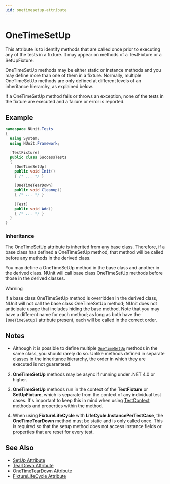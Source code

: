 ```yaml
---
uid: onetimesetup-attribute
---
```


# OneTimeSetUp

This attribute is to identify methods that are called once prior to executing any of the tests
in a fixture. It may appear on methods of a TestFixture or a SetUpFixture.

OneTimeSetUp methods may be either static or
instance methods and you may define more than one of them in a fixture.
Normally, multiple OneTimeSetUp methods are only defined at different levels
of an inheritance hierarchy, as explained below.

If a OneTimeSetUp method fails or throws an exception, none of the tests
in the fixture are executed and a failure or error is reported.

## Example

```csharp
namespace NUnit.Tests
{
  using System;
  using NUnit.Framework;

  [TestFixture]
  public class SuccessTests
  {
    [OneTimeSetUp]
    public void Init()
    { /* ... */ }

    [OneTimeTearDown]
    public void Cleanup()
    { /* ... */ }

    [Test]
    public void Add()
    { /* ... */ }
  }
}
```

### Inheritance

The OneTimeSetUp attribute is inherited from any base class. Therefore, if a base
class has defined a OneTimeSetUp method, that method will be called
before any methods in the derived class.

You may define a OneTimeSetUp method
in the base class and another in the derived class. NUnit will call base
class OneTimeSetUp methods before those in the derived classes.

> [!WARNING]
> If a base class OneTimeSetUp method is overridden in the derived class, NUnit will not call the base class OneTimeSetUp method; NUnit does not anticipate usage that includes hiding the base method. Note that you may have a different name for each method; as long as both have the `[OneTimeSetUp]` attribute present, each will be called in the correct order.

## Notes

* Although it is possible to define multiple [`OneTimeSetUp`](xref:onetimesetup-attribute) methods in the same class, you should rarely do so. Unlike methods defined in separate classes in the inheritance hierarchy, the order in which they are executed is not guaranteed.

 2. **OneTimeSetUp** methods may be async if running under .NET 4.0 or higher.

 3. **OneTimeSetUp** methods run in the context of the **TestFixture** or **SetUpFixture**, which is separate from the context of any individual test cases. It's important to keep this in mind when using [TestContext](xref:testcontext) methods and properties within the method.

 4. When using **FixtureLifeCycle** with **LifeCycle.InstancePerTestCase**, the **OneTimeTearDown** method must be static and is only called once. This is required so that the setup method does not access instance fields or properties that are reset for every test.

## See Also

* [SetUp Attribute](setup.md)
* [TearDown Attribute](teardown.md)
* [OneTimeTearDown Attribute](onetimeteardown.md)
* [FixtureLifeCycle Attribute](fixturelifecycle.md)
